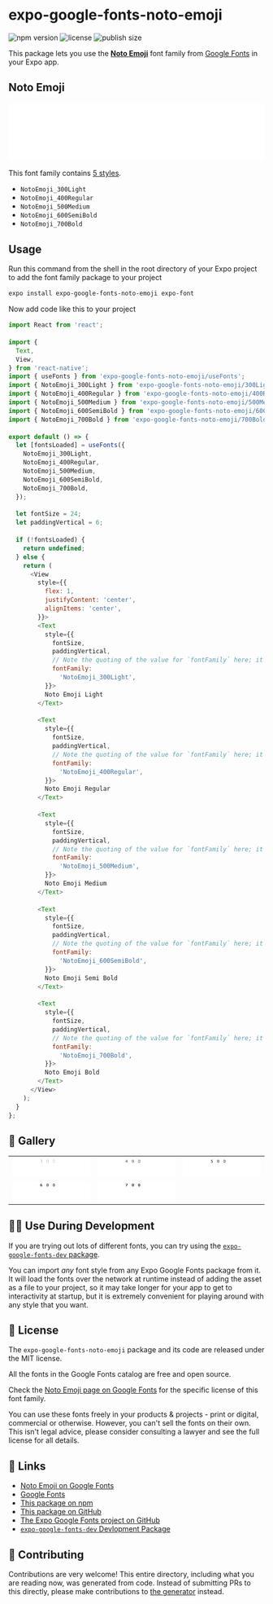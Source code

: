 # expo-google-fonts-noto-emoji

![npm version](https://flat.badgen.net/npm/v/expo-google-fonts-noto-emoji)
![license](https://flat.badgen.net/github/license/expo/google-fonts)
![publish size](https://flat.badgen.net/packagephobia/install/expo-google-fonts-noto-emoji)

This package lets you use the [**Noto Emoji**](https://fonts.google.com/specimen/Noto+Emoji) font family from [Google Fonts](https://fonts.google.com/) in your Expo app.

## Noto Emoji

![Noto Emoji](./font-family.png)

This font family contains [5 styles](#-gallery).

- `NotoEmoji_300Light`
- `NotoEmoji_400Regular`
- `NotoEmoji_500Medium`
- `NotoEmoji_600SemiBold`
- `NotoEmoji_700Bold`

## Usage

Run this command from the shell in the root directory of your Expo project to add the font family package to your project
```sh
expo install expo-google-fonts-noto-emoji expo-font
```

Now add code like this to your project
```js
import React from 'react';

import {
  Text,
  View,
} from 'react-native';
import { useFonts } from 'expo-google-fonts-noto-emoji/useFonts';
import { NotoEmoji_300Light } from 'expo-google-fonts-noto-emoji/300Light';
import { NotoEmoji_400Regular } from 'expo-google-fonts-noto-emoji/400Regular';
import { NotoEmoji_500Medium } from 'expo-google-fonts-noto-emoji/500Medium';
import { NotoEmoji_600SemiBold } from 'expo-google-fonts-noto-emoji/600SemiBold';
import { NotoEmoji_700Bold } from 'expo-google-fonts-noto-emoji/700Bold';

export default () => {
  let [fontsLoaded] = useFonts({
    NotoEmoji_300Light,
    NotoEmoji_400Regular,
    NotoEmoji_500Medium,
    NotoEmoji_600SemiBold,
    NotoEmoji_700Bold,
  });

  let fontSize = 24;
  let paddingVertical = 6;

  if (!fontsLoaded) {
    return undefined;
  } else {
    return (
      <View
        style={{
          flex: 1,
          justifyContent: 'center',
          alignItems: 'center',
        }}>
        <Text
          style={{
            fontSize,
            paddingVertical,
            // Note the quoting of the value for `fontFamily` here; it expects a string!
            fontFamily:
              'NotoEmoji_300Light',
          }}>
          Noto Emoji Light
        </Text>

        <Text
          style={{
            fontSize,
            paddingVertical,
            // Note the quoting of the value for `fontFamily` here; it expects a string!
            fontFamily:
              'NotoEmoji_400Regular',
          }}>
          Noto Emoji Regular
        </Text>

        <Text
          style={{
            fontSize,
            paddingVertical,
            // Note the quoting of the value for `fontFamily` here; it expects a string!
            fontFamily:
              'NotoEmoji_500Medium',
          }}>
          Noto Emoji Medium
        </Text>

        <Text
          style={{
            fontSize,
            paddingVertical,
            // Note the quoting of the value for `fontFamily` here; it expects a string!
            fontFamily:
              'NotoEmoji_600SemiBold',
          }}>
          Noto Emoji Semi Bold
        </Text>

        <Text
          style={{
            fontSize,
            paddingVertical,
            // Note the quoting of the value for `fontFamily` here; it expects a string!
            fontFamily:
              'NotoEmoji_700Bold',
          }}>
          Noto Emoji Bold
        </Text>
      </View>
    );
  }
};

```

## 🔡 Gallery


||||
|-|-|-|
|![NotoEmoji_300Light](.//300Light/NotoEmoji_300Light.ttf.png)|![NotoEmoji_400Regular](.//400Regular/NotoEmoji_400Regular.ttf.png)|![NotoEmoji_500Medium](.//500Medium/NotoEmoji_500Medium.ttf.png)||
|![NotoEmoji_600SemiBold](.//600SemiBold/NotoEmoji_600SemiBold.ttf.png)|![NotoEmoji_700Bold](.//700Bold/NotoEmoji_700Bold.ttf.png)|||


## 👩‍💻 Use During Development

If you are trying out lots of different fonts, you can try using the [`expo-google-fonts-dev` package](https://github.com/freeboub/google-fonts/tree/master/font-packages/dev#readme).

You can import *any* font style from any Expo Google Fonts package from it. It will load the fonts
over the network at runtime instead of adding the asset as a file to your project, so it may take longer
for your app to get to interactivity at startup, but it is extremely convenient
for playing around with any style that you want.

## 📖 License

The `expo-google-fonts-noto-emoji` package and its code are released under the MIT license.

All the fonts in the Google Fonts catalog are free and open source.

Check the [Noto Emoji page on Google Fonts](https://fonts.google.com/specimen/Noto+Emoji) for the specific license of this font family.

You can use these fonts freely in your products & projects - print or digital, commercial or otherwise. However, you can't sell the fonts on their own. This isn't legal advice, please consider consulting a lawyer and see the full license for all details.

## 🔗 Links

- [Noto Emoji on Google Fonts](https://fonts.google.com/specimen/Noto+Emoji)
- [Google Fonts](https://fonts.google.com/)
- [This package on npm](https://www.npmjs.com/package/expo-google-fonts-noto-emoji)
- [This package on GitHub](https://github.com/freeboub/google-fonts/tree/master/font-packages/noto-emoji)
- [The Expo Google Fonts project on GitHub](https://github.com/freeboub/google-fonts)
- [`expo-google-fonts-dev` Devlopment Package](https://github.com/freeboub/google-fonts/tree/master/font-packages/dev)

## 🤝 Contributing

Contributions are very welcome! This entire directory, including what you are reading now, was generated from code. Instead of submitting PRs to this directly, please make contributions to [the generator](https://github.com/freeboub/google-fonts/tree/master/packages/generator) instead.
